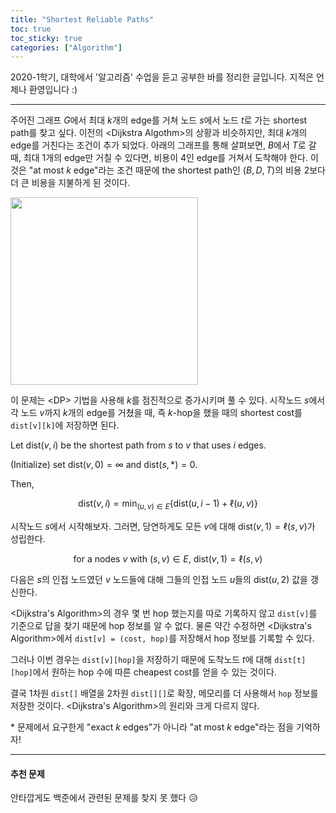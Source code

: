 ```yaml
---
title: "Shortest Reliable Paths"
toc: true
toc_sticky: true
categories: ["Algorithm"]
---
```




2020-1학기, 대학에서 '알고리즘' 수업을 듣고 공부한 바를 정리한 글입니다. 지적은 언제나 환영입니다 :)

<hr/>

주어진 그래프 $G$에서 최대 $k$개의 edge를 거쳐 노드 $s$에서 노드 $t$로 가는 shortest path를 찾고 싶다. 이전의 \<Dijkstra Algothm\>의 상황과 비슷하지만, <span class="half_HL">최대 $k$개의 edge를 거친다</span>는 조건이 추가 되었다. 아래의 그래프를 통해 살펴보면, $B$에서 $T$로 갈 때, 최대 $1$개의 edge만 거칠 수 있다면, 비용이 $4$인 edge를 거쳐서 도착해야 한다. 이것은 "at most $k$ edge"라는 조건 때문에 the shortest path인 $(B, D, T)$의 비용 $2$보다 더 큰 비용을 지불하게 된 것이다.

<div class="img-wrapper">
  <img src="{{ "/images/computer-science/algorithm/shortest-reliable-path-1.png" | relative_url }}" width="300px">
</div>

이 문제는 \<DP\> 기법을 사용해 $k$를 점진적으로 증가시키며 풀 수 있다. 시작노드 $s$에서 각 노드 $v$까지 $k$개의 edge를 거쳤을 때, 즉 $k$-hop을 했을 때의 shortest cost를 `dist[v][k]`에 저장하면 된다.

<div class="math-statement" markdown="1">

Let $\text{dist}(v, i)$ be the shortest path from $s$ to $v$ that uses $i$ edges.

(Initialize) set $\text{dist}(v, 0) = \infty$ and $\text{dist}(s, *) = 0$.

Then,

$$
\text{dist}(v, i) = \min_{(u, v) \in E} \left\{ \text{dist}(u, i-1) + \ell(u, v) \right\}
$$

</div>

시작노드 $s$에서 시작해보자. 그러면, 당연하게도 모든 $v$에 대해 $\text{dist}(v, 1) = \ell(s, v)$가 성립한다.

<div align="center" markdonw="1">

for a nodes $v$ with $(s, v) \in E$, $\text{dist}(v, 1) = \ell(s, v)$

</div>

다음은 $s$의 인접 노드였던 $v$ 노드들에 대해 그들의 인접 노드 $u$들의 $\text{dist}(u, 2)$ 값을 갱신한다.

\<Dijkstra's Algorithm\>의 경우 몇 번 hop 했는지를 따로 기록하지 않고 `dist[v]`를 기준으로 답을 찾기 때문에 hop 정보를 알 수 없다. 물론 약간 수정하면 \<Dijkstra's Algorithm\>에서 `dist[v] = (cost, hop)`를 저장해서 hop 정보를 기록할 수 있다.

그러나 이번 경우는 `dist[v][hop]`을 저장하기 때문에 도착노드 $t$에 대해 `dist[t][hop]`에서 원하는 hop 수에 따른 cheapest cost를 얻을 수 있는 것이다.

결국 1차원 `dist[]` 배열을 2차원 `dist[][]`로 확장, 메모리를 더 사용해서 `hop` 정보를 저장한 것이다. \<Dijkstra's Algorithm\>의 원리와 크게 다르지 않다.

\* 문제에서 요구한게 "exact $k$ edges"가 아니라 "at most $k$ edge"라는 점을 기억하자!

<hr/>

#### 추천 문제

안타깝게도 백준에서 관련된 문제를 찾지 못 했다 😥


